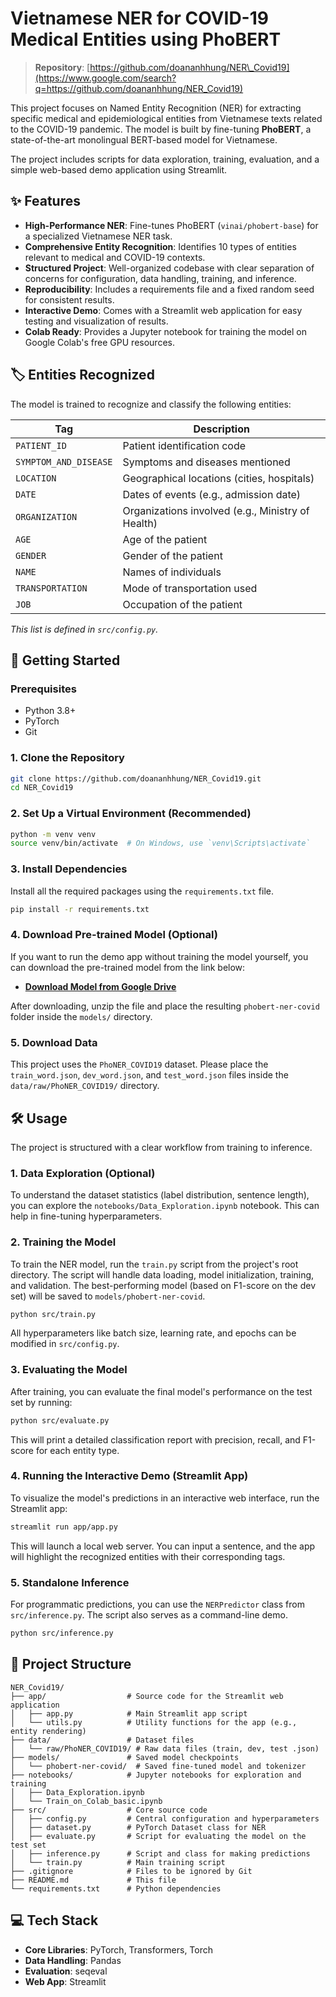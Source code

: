 # Vietnamese NER for COVID-19 Medical Entities using PhoBERT

> **Repository**: [https://github.com/doananhhung/NER\_Covid19](https://www.google.com/search?q=https://github.com/doananhhung/NER_Covid19)

This project focuses on Named Entity Recognition (NER) for extracting specific medical and epidemiological entities from Vietnamese texts related to the COVID-19 pandemic. The model is built by fine-tuning **PhoBERT**, a state-of-the-art monolingual BERT-based model for Vietnamese.

The project includes scripts for data exploration, training, evaluation, and a simple web-based demo application using Streamlit.

## ✨ Features

  * **High-Performance NER**: Fine-tunes PhoBERT (`vinai/phobert-base`) for a specialized Vietnamese NER task.
  * **Comprehensive Entity Recognition**: Identifies 10 types of entities relevant to medical and COVID-19 contexts.
  * **Structured Project**: Well-organized codebase with clear separation of concerns for configuration, data handling, training, and inference.
  * **Reproducibility**: Includes a requirements file and a fixed random seed for consistent results.
  * **Interactive Demo**: Comes with a Streamlit web application for easy testing and visualization of results.
  * **Colab Ready**: Provides a Jupyter notebook for training the model on Google Colab's free GPU resources.

## 🏷️ Entities Recognized

The model is trained to recognize and classify the following entities:

| Tag                       | Description                               |
| ------------------------- | ----------------------------------------- |
| `PATIENT_ID`              | Patient identification code               |
| `SYMPTOM_AND_DISEASE`     | Symptoms and diseases mentioned           |
| `LOCATION`                | Geographical locations (cities, hospitals)|
| `DATE`                    | Dates of events (e.g., admission date)    |
| `ORGANIZATION`            | Organizations involved (e.g., Ministry of Health) |
| `AGE`                     | Age of the patient                        |
| `GENDER`                  | Gender of the patient                     |
| `NAME`                    | Names of individuals                      |
| `TRANSPORTATION`          | Mode of transportation used               |
| `JOB`                     | Occupation of the patient                 |

*This list is defined in `src/config.py`.*

## 🚀 Getting Started

### Prerequisites

  * Python 3.8+
  * PyTorch
  * Git

### 1\. Clone the Repository

```bash
git clone https://github.com/doananhhung/NER_Covid19.git
cd NER_Covid19
```

### 2\. Set Up a Virtual Environment (Recommended)

```bash
python -m venv venv
source venv/bin/activate  # On Windows, use `venv\Scripts\activate`
```

### 3\. Install Dependencies

Install all the required packages using the `requirements.txt` file.

```bash
pip install -r requirements.txt
```

### 4\. Download Pre-trained Model (Optional)

If you want to run the demo app without training the model yourself, you can download the pre-trained model from the link below:

  * **[Download Model from Google Drive](https://drive.google.com/drive/folders/1GNf_xUUrswxe3feUWCaTyyLbzFnLfLHS?usp=drive_link)**

After downloading, unzip the file and place the resulting `phobert-ner-covid` folder inside the `models/` directory.

### 5\. Download Data

This project uses the `PhoNER_COVID19` dataset. Please place the `train_word.json`, `dev_word.json`, and `test_word.json` files inside the `data/raw/PhoNER_COVID19/` directory.

## 🛠️ Usage

The project is structured with a clear workflow from training to inference.

### 1\. Data Exploration (Optional)

To understand the dataset statistics (label distribution, sentence length), you can explore the `notebooks/Data_Exploration.ipynb` notebook. This can help in fine-tuning hyperparameters.

### 2\. Training the Model

To train the NER model, run the `train.py` script from the project's root directory. The script will handle data loading, model initialization, training, and validation. The best-performing model (based on F1-score on the dev set) will be saved to `models/phobert-ner-covid`.

```bash
python src/train.py
```

All hyperparameters like batch size, learning rate, and epochs can be modified in `src/config.py`.

### 3\. Evaluating the Model

After training, you can evaluate the final model's performance on the test set by running:

```bash
python src/evaluate.py
```

This will print a detailed classification report with precision, recall, and F1-score for each entity type.

### 4\. Running the Interactive Demo (Streamlit App)

To visualize the model's predictions in an interactive web interface, run the Streamlit app:

```bash
streamlit run app/app.py
```

This will launch a local web server. You can input a sentence, and the app will highlight the recognized entities with their corresponding tags.

### 5\. Standalone Inference

For programmatic predictions, you can use the `NERPredictor` class from `src/inference.py`. The script also serves as a command-line demo.

```bash
python src/inference.py
```

## 📂 Project Structure

```
NER_Covid19/
├── app/                  # Source code for the Streamlit web application
│   ├── app.py            # Main Streamlit app script
│   └── utils.py          # Utility functions for the app (e.g., entity rendering)
├── data/                 # Dataset files
│   └── raw/PhoNER_COVID19/ # Raw data files (train, dev, test .json)
├── models/               # Saved model checkpoints
│   └── phobert-ner-covid/  # Saved fine-tuned model and tokenizer
├── notebooks/            # Jupyter notebooks for exploration and training
│   ├── Data_Exploration.ipynb
│   └── Train_on_Colab_basic.ipynb
├── src/                  # Core source code
│   ├── config.py         # Central configuration and hyperparameters
│   ├── dataset.py        # PyTorch Dataset class for NER
│   ├── evaluate.py       # Script for evaluating the model on the test set
│   ├── inference.py      # Script and class for making predictions
│   └── train.py          # Main training script
├── .gitignore            # Files to be ignored by Git
├── README.md             # This file
└── requirements.txt      # Python dependencies
```

## 💻 Tech Stack

  * **Core Libraries**: PyTorch, Transformers, Torch
  * **Data Handling**: Pandas
  * **Evaluation**: seqeval
  * **Web App**: Streamlit
